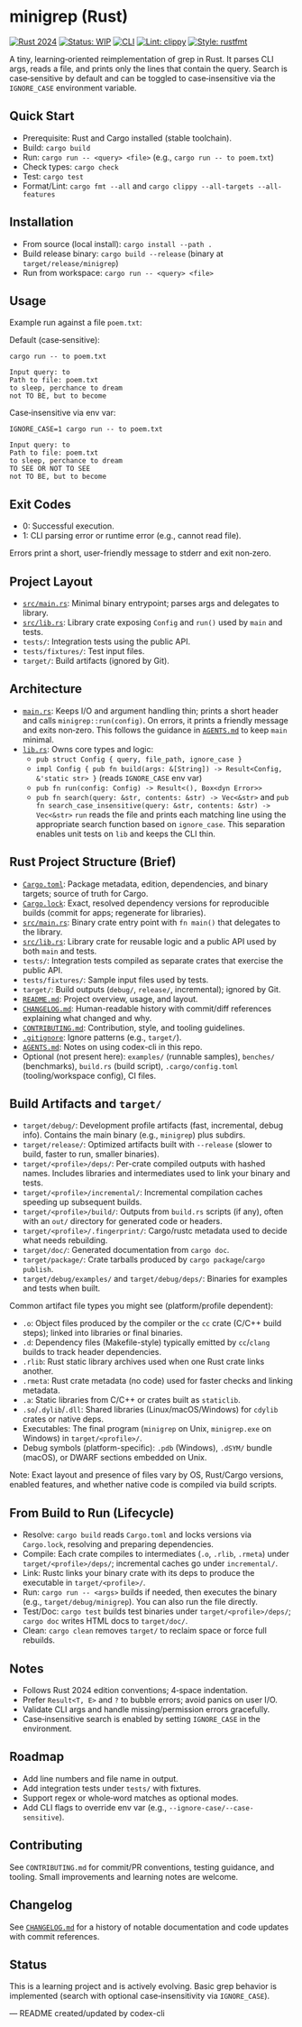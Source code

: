 # minigrep (Rust)

[![Rust 2024](https://img.shields.io/badge/rust-2024-orange)](https://doc.rust-lang.org/edition-guide/editions/2024.html)
[![Status: WIP](https://img.shields.io/badge/status-WIP-yellow)](#status)
[![CLI](https://img.shields.io/badge/type-CLI-informational)](#quick-start)
[![Lint: clippy](https://img.shields.io/badge/lint-clippy-green?logo=rust)](https://github.com/rust-lang/rust-clippy)
[![Style: rustfmt](https://img.shields.io/badge/style-rustfmt-blue?logo=rust)](https://github.com/rust-lang/rustfmt)

A tiny, learning‑oriented reimplementation of grep in Rust. It parses CLI args, reads a file, and prints only the lines that contain the query. Search is case‑sensitive by default and can be toggled to case‑insensitive via the `IGNORE_CASE` environment variable.

## Quick Start

- Prerequisite: Rust and Cargo installed (stable toolchain).
- Build: `cargo build`
- Run: `cargo run -- <query> <file>` (e.g., `cargo run -- to poem.txt`)
- Check types: `cargo check`
- Test: `cargo test`
- Format/Lint: `cargo fmt --all` and `cargo clippy --all-targets --all-features`

## Installation

- From source (local install): `cargo install --path .`
- Build release binary: `cargo build --release` (binary at `target/release/minigrep`)
- Run from workspace: `cargo run -- <query> <file>`

## Usage

Example run against a file `poem.txt`:

Default (case‑sensitive):

```
cargo run -- to poem.txt

Input query: to
Path to file: poem.txt
to sleep, perchance to dream
not TO BE, but to become
```

Case‑insensitive via env var:

```
IGNORE_CASE=1 cargo run -- to poem.txt

Input query: to
Path to file: poem.txt
to sleep, perchance to dream
TO SEE OR NOT TO SEE
not TO BE, but to become
```

## Exit Codes

- 0: Successful execution.
- 1: CLI parsing error or runtime error (e.g., cannot read file).

Errors print a short, user-friendly message to stderr and exit non‑zero.

## Project Layout

- [`src/main.rs`](src/main.rs): Minimal binary entrypoint; parses args and delegates to library.
- [`src/lib.rs`](src/lib.rs): Library crate exposing `Config` and `run()` used by `main` and tests.
- `tests/`: Integration tests using the public API.
- `tests/fixtures/`: Test input files.
- `target/`: Build artifacts (ignored by Git).

## Architecture

- [`main.rs`](src/main.rs): Keeps I/O and argument handling thin; prints a short header and calls `minigrep::run(config)`. On errors, it prints a friendly message and exits non‑zero. This follows the guidance in [`AGENTS.md`](AGENTS.md) to keep `main` minimal.
- [`lib.rs`](src/lib.rs): Owns core types and logic:
  - `pub struct Config { query, file_path, ignore_case }`
  - `impl Config { pub fn build(args: &[String]) -> Result<Config, &'static str> }` (reads `IGNORE_CASE` env var)
  - `pub fn run(config: Config) -> Result<(), Box<dyn Error>>`
  - `pub fn search(query: &str, contents: &str) -> Vec<&str>` and `pub fn search_case_insensitive(query: &str, contents: &str) -> Vec<&str>`
  `run` reads the file and prints each matching line using the appropriate search function based on `ignore_case`. This separation enables unit tests on `lib` and keeps the CLI thin.

## Rust Project Structure (Brief)

- [`Cargo.toml`](Cargo.toml): Package metadata, edition, dependencies, and binary targets; source of truth for Cargo.
- [`Cargo.lock`](Cargo.lock): Exact, resolved dependency versions for reproducible builds (commit for apps; regenerate for libraries).
- [`src/main.rs`](src/main.rs): Binary crate entry point with `fn main()` that delegates to the library.
- [`src/lib.rs`](src/lib.rs): Library crate for reusable logic and a public API used by both `main` and tests.
- `tests/`: Integration tests compiled as separate crates that exercise the public API.
- `tests/fixtures/`: Sample input files used by tests.
- `target/`: Build outputs (`debug/`, `release/`, incremental); ignored by Git.
- [`README.md`](README.md): Project overview, usage, and layout.
- [`CHANGELOG.md`](CHANGELOG.md): Human-readable history with commit/diff references explaining what changed and why.
- [`CONTRIBUTING.md`](CONTRIBUTING.md): Contribution, style, and tooling guidelines.
- [`.gitignore`](.gitignore): Ignore patterns (e.g., `target/`).
- [`AGENTS.md`](AGENTS.md): Notes on using codex-cli in this repo.
- Optional (not present here): `examples/` (runnable samples), `benches/` (benchmarks), `build.rs` (build script), `.cargo/config.toml` (tooling/workspace config), CI files.

## Build Artifacts and `target/`

- `target/debug/`: Development profile artifacts (fast, incremental, debug info). Contains the main binary (e.g., `minigrep`) plus subdirs.
- `target/release/`: Optimized artifacts built with `--release` (slower to build, faster to run, smaller binaries).
- `target/<profile>/deps/`: Per-crate compiled outputs with hashed names. Includes libraries and intermediates used to link your binary and tests.
- `target/<profile>/incremental/`: Incremental compilation caches speeding up subsequent builds.
- `target/<profile>/build/`: Outputs from `build.rs` scripts (if any), often with an `out/` directory for generated code or headers.
- `target/<profile>/.fingerprint/`: Cargo/rustc metadata used to decide what needs rebuilding.
- `target/doc/`: Generated documentation from `cargo doc`.
- `target/package/`: Crate tarballs produced by `cargo package`/`cargo publish`.
- `target/debug/examples/` and `target/debug/deps/`: Binaries for examples and tests when built.

Common artifact file types you might see (platform/profile dependent):
- `.o`: Object files produced by the compiler or the `cc` crate (C/C++ build steps); linked into libraries or final binaries.
- `.d`: Dependency files (Makefile-style) typically emitted by `cc`/`clang` builds to track header dependencies.
- `.rlib`: Rust static library archives used when one Rust crate links another.
- `.rmeta`: Rust crate metadata (no code) used for faster checks and linking metadata.
- `.a`: Static libraries from C/C++ or crates built as `staticlib`.
- `.so`/`.dylib`/`.dll`: Shared libraries (Linux/macOS/Windows) for `cdylib` crates or native deps.
- Executables: The final program (`minigrep` on Unix, `minigrep.exe` on Windows) in `target/<profile>/`.
- Debug symbols (platform-specific): `.pdb` (Windows), `.dSYM/` bundle (macOS), or DWARF sections embedded on Unix.

Note: Exact layout and presence of files vary by OS, Rust/Cargo versions, enabled features, and whether native code is compiled via build scripts.

## From Build to Run (Lifecycle)

- Resolve: `cargo build` reads `Cargo.toml` and locks versions via `Cargo.lock`, resolving and preparing dependencies.
- Compile: Each crate compiles to intermediates (`.o`, `.rlib`, `.rmeta`) under `target/<profile>/deps/`; incremental caches go under `incremental/`.
- Link: Rustc links your binary crate with its deps to produce the executable in `target/<profile>/`.
- Run: `cargo run -- <args>` builds if needed, then executes the binary (e.g., `target/debug/minigrep`). You can also run the file directly.
- Test/Doc: `cargo test` builds test binaries under `target/<profile>/deps/`; `cargo doc` writes HTML docs to `target/doc/`.
- Clean: `cargo clean` removes `target/` to reclaim space or force full rebuilds.

## Notes

- Follows Rust 2024 edition conventions; 4‑space indentation.
- Prefer `Result<T, E>` and `?` to bubble errors; avoid panics on user I/O.
- Validate CLI args and handle missing/permission errors gracefully.
- Case‑insensitive search is enabled by setting `IGNORE_CASE` in the environment.

## Roadmap

- Add line numbers and file name in output.
- Add integration tests under `tests/` with fixtures.
- Support regex or whole‑word matches as optional modes.
- Add CLI flags to override env var (e.g., `--ignore-case/--case-sensitive`).

## Contributing

See `CONTRIBUTING.md` for commit/PR conventions, testing guidance, and tooling. Small improvements and learning notes are welcome.

## Changelog

See [`CHANGELOG.md`](CHANGELOG.md) for a history of notable documentation and code updates with commit references.

## Status

This is a learning project and is actively evolving. Basic grep behavior is implemented (search with optional case‑insensitivity via `IGNORE_CASE`).

— README created/updated by codex-cli
